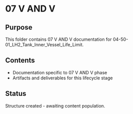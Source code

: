 # 07 V AND V

## Purpose
This folder contains 07 V AND V documentation for 04-50-01_LH2_Tank_Inner_Vessel_Life_Limit.

## Contents
- Documentation specific to 07 V AND V phase
- Artifacts and deliverables for this lifecycle stage

## Status
Structure created - awaiting content population.
